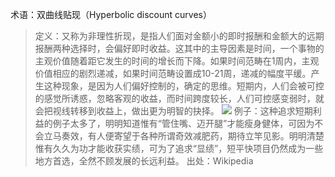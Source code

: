 术语：双曲线贴现（Hyperbolic discount curves）

>定义：又称为非理性折现，是指人们面对金额小的即时报酬和金额大的远期报酬两种选择时，会偏好即时收益。这其中的主导因素是时间，一个事物的主观价值随着距它发生的时间的增长而下降。如果时间范畴在1周内，主观价值相应的剧烈递减，如果时间范畴设置成10-21周，递减的幅度平缓。产生这种现象，是因为人们偏好控制的，确定的思维。短期内，人们会被可控的感觉所诱惑，忽略客观的收益，而时间跨度较长，人们可控感变弱时，就会把视线转移到收益上，做出更为明智的抉择。
>![](/Users/zouxiongjie/dev/bookcard/双曲贴现.png)
>例子：这种追求短期利益的例子太多了，明明知道惟有“管住嘴、迈开腿”才能瘦身健体，可因为不会立马奏效，有人便寄望于各种所谓奇效减肥药，期待立竿见影。明明清楚惟有久久为功才能收获实绩，可为了追求“显绩”，短平快项目仍然成为一些地方首选，全然不顾发展的长远利益。
出处：Wikipedia
